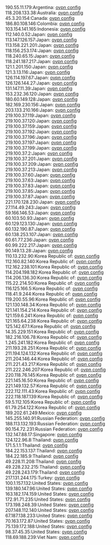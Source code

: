 190.55.11.179:Argentina: [ovpn config](vpn/190_55_11_179.ovpn)  
118.208.133.38:Australia: [ovpn config](vpn/118_208_133_38.ovpn)  
45.3.20.154:Canada: [ovpn config](vpn/45_3_20_154.ovpn)  
186.80.108.146:Colombia: [ovpn config](vpn/186_80_108_146.ovpn)  
103.154.141.165:Indonesia: [ovpn config](vpn/103_154_141_165.ovpn)  
112.140.0.52:Japan: [ovpn config](vpn/112_140_0_52.ovpn)  
113.147.126.157:Japan: [ovpn config](vpn/113_147_126_157.ovpn)  
113.158.221.201:Japan: [ovpn config](vpn/113_158_221_201.ovpn)  
118.156.253.174:Japan: [ovpn config](vpn/118_156_253_174.ovpn)  
118.240.65.15:Japan: [ovpn config](vpn/118_240_65_15.ovpn)  
118.241.187.217:Japan: [ovpn config](vpn/118_241_187_217.ovpn)  
121.1.201.150:Japan: [ovpn config](vpn/121_1_201_150.ovpn)  
121.3.13.116:Japan: [ovpn config](vpn/121_3_13_116.ovpn)  
126.114.197.67:Japan: [ovpn config](vpn/126_114_197_67.ovpn)  
126.126.144.27:Japan: [ovpn config](vpn/126_126_144_27.ovpn)  
131.147.11.39:Japan: [ovpn config](vpn/131_147_11_39.ovpn)  
153.232.36.120:Japan: [ovpn config](vpn/153_232_36_120.ovpn)  
180.60.149.128:Japan: [ovpn config](vpn/180_60_149_128.ovpn)  
182.169.230.156:Japan: [ovpn config](vpn/182_169_230_156.ovpn)  
203.133.210.166:Japan: [ovpn config](vpn/203_133_210_166.ovpn)  
219.100.37.119:Japan: [ovpn config](vpn/219_100_37_119.ovpn)  
219.100.37.120:Japan: [ovpn config](vpn/219_100_37_120.ovpn)  
219.100.37.159:Japan: [ovpn config](vpn/219_100_37_159.ovpn)  
219.100.37.192:Japan: [ovpn config](vpn/219_100_37_192.ovpn)  
219.100.37.196:Japan: [ovpn config](vpn/219_100_37_196.ovpn)  
219.100.37.197:Japan: [ovpn config](vpn/219_100_37_197.ovpn)  
219.100.37.199:Japan: [ovpn config](vpn/219_100_37_199.ovpn)  
219.100.37.2:Japan: [ovpn config](vpn/219_100_37_2.ovpn)  
219.100.37.201:Japan: [ovpn config](vpn/219_100_37_201.ovpn)  
219.100.37.209:Japan: [ovpn config](vpn/219_100_37_209.ovpn)  
219.100.37.213:Japan: [ovpn config](vpn/219_100_37_213.ovpn)  
219.100.37.60:Japan: [ovpn config](vpn/219_100_37_60.ovpn)  
219.100.37.63:Japan: [ovpn config](vpn/219_100_37_63.ovpn)  
219.100.37.83:Japan: [ovpn config](vpn/219_100_37_83.ovpn)  
219.100.37.85:Japan: [ovpn config](vpn/219_100_37_85.ovpn)  
219.100.37.87:Japan: [ovpn config](vpn/219_100_37_87.ovpn)  
221.170.128.230:Japan: [ovpn config](vpn/221_170_128_230.ovpn)  
27.114.49.243:Japan: [ovpn config](vpn/27_114_49_243.ovpn)  
59.166.146.53:Japan: [ovpn config](vpn/59_166_146_53.ovpn)  
60.103.50.93:Japan: [ovpn config](vpn/60_103_50_93.ovpn)  
60.129.123.130:Japan: [ovpn config](vpn/60_129_123_130.ovpn)  
60.132.190.87:Japan: [ovpn config](vpn/60_132_190_87.ovpn)  
60.138.253.107:Japan: [ovpn config](vpn/60_138_253_107.ovpn)  
60.61.77.236:Japan: [ovpn config](vpn/60_61_77_236.ovpn)  
60.99.222.217:Japan: [ovpn config](vpn/60_99_222_217.ovpn)  
90.149.13.28:Japan: [ovpn config](vpn/90_149_13_28.ovpn)  
110.13.232.90:Korea Republic of: [ovpn config](vpn/110_13_232_90.ovpn)  
112.160.82.140:Korea Republic of: [ovpn config](vpn/112_160_82_140.ovpn)  
112.162.238.101:Korea Republic of: [ovpn config](vpn/112_162_238_101.ovpn)  
114.204.198.182:Korea Republic of: [ovpn config](vpn/114_204_198_182.ovpn)  
114.206.136.30:Korea Republic of: [ovpn config](vpn/114_206_136_30.ovpn)  
115.22.214.50:Korea Republic of: [ovpn config](vpn/115_22_214_50.ovpn)  
116.125.166.5:Korea Republic of: [ovpn config](vpn/116_125_166_5.ovpn)  
118.41.9.244:Korea Republic of: [ovpn config](vpn/118_41_9_244.ovpn)  
119.200.55.96:Korea Republic of: [ovpn config](vpn/119_200_55_96.ovpn)  
121.130.148.34:Korea Republic of: [ovpn config](vpn/121_130_148_34.ovpn)  
121.141.154.214:Korea Republic of: [ovpn config](vpn/121_141_154_214.ovpn)  
121.159.6.241:Korea Republic of: [ovpn config](vpn/121_159_6_241.ovpn)  
121.165.64.238:Korea Republic of: [ovpn config](vpn/121_165_64_238.ovpn)  
125.142.67.1:Korea Republic of: [ovpn config](vpn/125_142_67_1.ovpn)  
14.35.229.151:Korea Republic of: [ovpn config](vpn/14_35_229_151.ovpn)  
182.216.106.78:Korea Republic of: [ovpn config](vpn/182_216_106_78.ovpn)  
1.245.241.182:Korea Republic of: [ovpn config](vpn/1_245_241_182.ovpn)  
211.193.28.251:Korea Republic of: [ovpn config](vpn/211_193_28_251.ovpn)  
211.194.124.132:Korea Republic of: [ovpn config](vpn/211_194_124_132.ovpn)  
211.204.146.44:Korea Republic of: [ovpn config](vpn/211_204_146_44.ovpn)  
211.221.43.217:Korea Republic of: [ovpn config](vpn/211_221_43_217.ovpn)  
211.222.246.207:Korea Republic of: [ovpn config](vpn/211_222_246_207.ovpn)  
220.118.76.145:Korea Republic of: [ovpn config](vpn/220_118_76_145.ovpn)  
221.145.16.50:Korea Republic of: [ovpn config](vpn/221_145_16_50.ovpn)  
221.149.132.57:Korea Republic of: [ovpn config](vpn/221_149_132_57.ovpn)  
222.112.111.43:Korea Republic of: [ovpn config](vpn/222_112_111_43.ovpn)  
222.118.187.139:Korea Republic of: [ovpn config](vpn/222_118_187_139.ovpn)  
59.5.112.105:Korea Republic of: [ovpn config](vpn/59_5_112_105.ovpn)  
61.79.254.122:Korea Republic of: [ovpn config](vpn/61_79_254_122.ovpn)  
189.202.61.249:Mexico: [ovpn config](vpn/189_202_61_249.ovpn)  
145.255.140.91:Russian Federation: [ovpn config](vpn/145_255_140_91.ovpn)  
188.113.132.193:Russian Federation: [ovpn config](vpn/188_113_132_193.ovpn)  
90.154.72.231:Russian Federation: [ovpn config](vpn/90_154_72_231.ovpn)  
132.147.88.17:Singapore: [ovpn config](vpn/132_147_88_17.ovpn)  
124.122.96.8:Thailand: [ovpn config](vpn/124_122_96_8.ovpn)  
171.5.1.1:Thailand: [ovpn config](vpn/171_5_1_1.ovpn)  
184.22.153.137:Thailand: [ovpn config](vpn/184_22_153_137.ovpn)  
184.22.185.9:Thailand: [ovpn config](vpn/184_22_185_9.ovpn)  
49.228.11.208:Thailand: [ovpn config](vpn/49_228_11_208.ovpn)  
49.228.232.215:Thailand: [ovpn config](vpn/49_228_232_215.ovpn)  
49.228.243.179:Thailand: [ovpn config](vpn/49_228_243_179.ovpn)  
217.131.244.175:Turkey: [ovpn config](vpn/217_131_244_175.ovpn)  
100.1.157.132:United States: [ovpn config](vpn/100_1_157_132.ovpn)  
139.180.147.96:United States: [ovpn config](vpn/139_180_147_96.ovpn)  
163.182.174.159:United States: [ovpn config](vpn/163_182_174_159.ovpn)  
172.91.71.235:United States: [ovpn config](vpn/172_91_71_235.ovpn)  
173.198.248.39:United States: [ovpn config](vpn/173_198_248_39.ovpn)  
207.148.112.140:United States: [ovpn config](vpn/207_148_112_140.ovpn)  
67.187.138.233:United States: [ovpn config](vpn/67_187_138_233.ovpn)  
70.163.172.87:United States: [ovpn config](vpn/70_163_172_87.ovpn)  
75.139.172.188:United States: [ovpn config](vpn/75_139_172_188.ovpn)  
98.37.45.35:United States: [ovpn config](vpn/98_37_45_35.ovpn)  
118.69.188.239:Viet Nam: [ovpn config](vpn/118_69_188_239.ovpn)  
